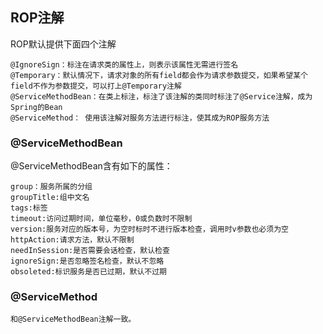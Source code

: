 ## ROP注解

ROP默认提供下面四个注解

	@IgnoreSign：标注在请求类的属性上，则表示该属性无需进行签名
	@Temporary：默认情况下，请求对象的所有field都会作为请求参数提交，如果希望某个field不作为参数提交，可以打上@Temporary注解
	@ServiceMethodBean：在类上标注，标注了该注解的类同时标注了@Service注解，成为Spring的Bean
	@ServiceMethod： 使用该注解对服务方法进行标注，使其成为ROP服务方法

### @ServiceMethodBean

@ServiceMethodBean含有如下的属性：

	group：服务所属的分组
	groupTitle:组中文名
	tags:标签
	timeout:访问过期时间，单位毫秒，0或负数时不限制
	version:服务对应的版本号，为空时标时不进行版本检查，调用时v参数也必须为空
	httpAction:请求方法，默认不限制
	needInSession:是否需要会话检查，默认检查
	ignoreSign:是否忽略签名检查，默认不忽略
	obsoleted:标识服务是否已过期，默认不过期


### @ServiceMethod

	和@ServiceMethodBean注解一致。







